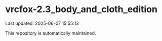 # vrcfox-2.3_body_and_cloth_edition

Last updated: 2025-06-07 15:55:13

This repository is automatically maintained.
